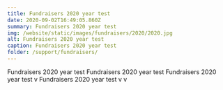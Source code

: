 ```yaml
---
title: Fundraisers 2020 year test
date: 2020-09-02T16:49:05.860Z
summary: Fundraisers 2020 year test
img: /website/static/images/fundraisers/2020/2020.jpg
alt: Fundraisers 2020 year test
caption: Fundraisers 2020 year test
folder: /support/fundraisers/
---
```

Fundraisers 2020 year test Fundraisers 2020 year test Fundraisers 2020 year test v Fundraisers 2020 year test v v